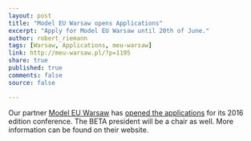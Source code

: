 ```yaml
---
layout: post
title: "Model EU Warsaw opens Applications"
excerpt: "Apply for Model EU Warsaw until 20th of June."
author: robert_riemann
tags: [Warsaw, Applications, meu-warsaw]
link: http://meu-warsaw.pl/?p=1195
share: true
published: true
comments: false
source: false

---
```


Our partner [Model EU Warsaw](http://meu-warsaw.pl/) has [opened the applications](http://meu-warsaw.pl/?p=1195) 
for its 2016 edition conference. The BETA president will be a chair as well. More
information can be found on their website.